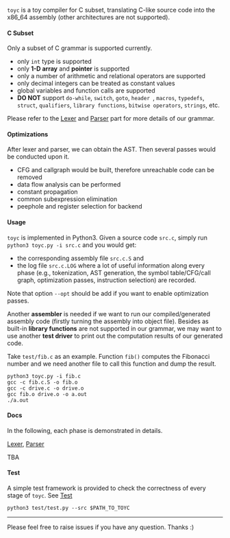 `toyc` is a toy compiler for C subset, translating C-like source code into the x86_64 assembly (other architectures are not supported).



#### C Subset

Only a subset of C grammar is supported currently.

- only `int` type is supported
- only **1-D array** and **pointer** is supported
- only a number of arithmetic and relational operators are supported
- only decimal integers can be treated as constant values
- global variables and function calls are supported
- **DO NOT** support `do-while`, `switch`, `goto`, `header `, `macros`,  `typedefs`, `struct`,  `qualifiers`, `library functions`, `bitwise operators`, `strings`, etc.

Please refer to the [Lexer](./docs/lexer.md) and [Parser](./docs/parser.md) part for more details of our grammar.



#### Optimizations

After lexer and parser, we can obtain the AST. Then several passes would be conducted upon it.

- CFG and callgraph would be built, therefore unreachable code can be removed
- data flow analysis can be performed
- constant propagation
- common subexpression elimination
- peephole and register selection for backend



#### Usage

`toyc` is implemented in Python3. Given a source code `src.c`, simply run `python3 toyc.py -i src.c` and you would get:

- the corresponding assembly file `src.c.S` and
- the log file `src.c.LOG` where a lot of useful information along every phase (e.g., tokenization, AST generation, the symbol table/CFG/call graph, optimization passes, instruction selection) are recorded.

Note that option `--opt` should be add if you want to enable optimization passes.

Another **assembler** is needed if we want to run our compiled/generated assembly code (firstly turning the assembly into object file). Besides as built-in **library functions** are not supported in our grammar, we may want to use another **test driver** to print out the computation results of our generated code.

Take `test/fib.c` as an example. Function `fib()` computes the Fibonacci number and we need another file to call this function and dump the result.

```shell
python3 toyc.py -i fib.c
gcc -c fib.c.S -o fib.o
gcc -c drive.c -o drive.o
gcc fib.o drive.o -o a.out
./a.out
```



#### Docs

In the following, each phase is demonstrated in details.

[Lexer](./docs/lexer.md), [Parser](./docs/parser.md)

TBA



#### Test

A simple test framework is provided to check the correctness of every stage of `toyc`. See [Test](./docs/test.md)

```shell
python3 test/test.py --src $PATH_TO_TOYC
```

------

Please feel free to raise issues if you have any question. Thanks :)
